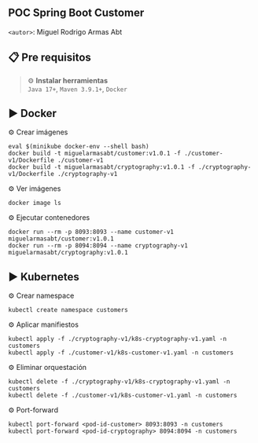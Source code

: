 ## POC Spring Boot Customer
`<autor>`: Miguel Rodrigo Armas Abt

## 📋 Pre requisitos
> ⚙️ **Instalar herramientas**<br>
> `Java 17+`, `Maven 3.9.1+`, `Docker`
>

## ▶️ Docker

⚙️ Crear imágenes
```
eval $(minikube docker-env --shell bash)
docker build -t miguelarmasabt/customer:v1.0.1 -f ./customer-v1/Dockerfile ./customer-v1
docker build -t miguelarmasabt/cryptography:v1.0.1 -f ./cryptography-v1/Dockerfile ./cryptography-v1
```

⚙️ Ver imágenes
```
docker image ls
```

⚙️ Ejecutar contenedores
```
docker run --rm -p 8093:8093 --name customer-v1  miguelarmasabt/customer:v1.0.1
docker run --rm -p 8094:8094 --name cryptography-v1  miguelarmasabt/cryptography:v1.0.1
```

## ▶️ Kubernetes

⚙️ Crear namespace
```
kubectl create namespace customers
```

⚙️ Aplicar manifiestos
```
kubectl apply -f ./cryptography-v1/k8s-cryptography-v1.yaml -n customers
kubectl apply -f ./customer-v1/k8s-customer-v1.yaml -n customers
```

⚙️ Eliminar orquestación
```
kubectl delete -f ./cryptography-v1/k8s-cryptography-v1.yaml -n customers
kubectl delete -f ./customer-v1/k8s-customer-v1.yaml -n customers
```

⚙️ Port-forward
```
kubectl port-forward <pod-id-customer> 8093:8093 -n customers
kubectl port-forward <pod-id-cryptography> 8094:8094 -n customers
```
